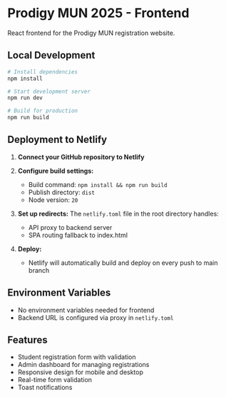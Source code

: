 # Prodigy MUN 2025 - Frontend

React frontend for the Prodigy MUN registration website.

## Local Development

```bash
# Install dependencies
npm install

# Start development server
npm run dev

# Build for production
npm run build
```

## Deployment to Netlify

1. **Connect your GitHub repository to Netlify**
2. **Configure build settings:**
   - Build command: `npm install && npm run build`
   - Publish directory: `dist`
   - Node version: `20`

3. **Set up redirects:**
   The `netlify.toml` file in the root directory handles:
   - API proxy to backend server
   - SPA routing fallback to index.html

4. **Deploy:**
   - Netlify will automatically build and deploy on every push to main branch

## Environment Variables

- No environment variables needed for frontend
- Backend URL is configured via proxy in `netlify.toml`

## Features

- Student registration form with validation
- Admin dashboard for managing registrations
- Responsive design for mobile and desktop
- Real-time form validation
- Toast notifications